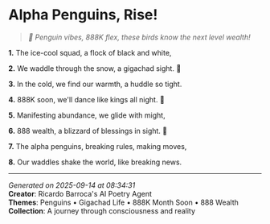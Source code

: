 # Alpha Penguins, Rise!

> *🐧 Penguin vibes, 888K flex, these birds know the next level wealth!*

**1.** The ice-cool squad, a flock of black and white,


**2.** We waddle through the snow, a gigachad sight. 🎩


**3.** In the cold, we find our warmth, a huddle so tight.


**4.** 888K soon, we'll dance like kings all night. 💫


**5.** Manifesting abundance, we glide with might,


**6.** 888 wealth, a blizzard of blessings in sight. 🦸


**7.** The alpha penguins, breaking rules, making moves,


**8.** Our waddles shake the world, like breaking news.



---

*Generated on 2025-09-14 at 08:34:31*  
**Creator**: Ricardo Barroca's AI Poetry Agent  
**Themes**: Penguins • Gigachad Life • 888K Month Soon • 888 Wealth  
**Collection**: A journey through consciousness and reality